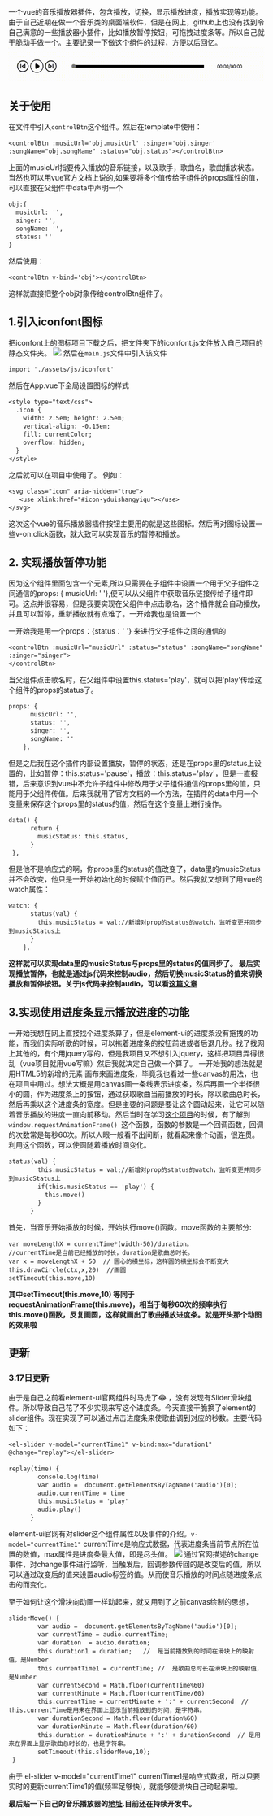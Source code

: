 一个vue的音乐播放器插件，包含播放，切换，显示播放进度，播放实现等功能。
由于自己近期在做一个音乐类的桌面端软件，但是在网上，github上也没有找到令自己满意的一些播放器小插件，比如播放暂停按钮，可拖拽进度条等。所以自己就干脆动手做一个。主要记录一下做这个组件的过程，方便以后回忆。
![](https://raw.githubusercontent.com/1053061407/content-manage-front-end/master/src/assets/%E7%BB%84%E4%BB%B6.gif)

## 关于使用
在文件中引入`controlBtn`这个组件。然后在template中使用：
```
<controlBtn :musicUrl='obj.musicUrl' :singer='obj.singer' :songName="obj.songName" :status="obj.status"></controlBtn>
```
上面的musicUrl指要传入播放的音乐链接，以及歌手，歌曲名，歌曲播放状态。
当然也可以用vue官方文档上说的,如果要将多个值传给子组件的props属性的值，可以直接在父组件中data中声明一个
```
obj:{
  musicUrl: '',
  singer: '',
  songName: '',
  status: ''
}
```

然后使用：
```
<controlBtn v-bind='obj'></controlBtn>
```
这样就直接把整个obj对象传给controlBtn组件了。


## 1.引入iconfont图标
 把iconfont上的图标项目下载之后，把文件夹下的iconfont.js文件放入自己项目的静态文件夹。
![](http://upload-images.jianshu.io/upload_images/3185709-f7c59c34911a478a.png?imageMogr2/auto-orient/strip%7CimageView2/2/w/1240)
然后在`main.js`文件中引入该文件
```
import './assets/js/iconfont'
```
然后在App.vue下全局设置图标的样式
```
<style type="text/css">
  .icon {
    width: 2.5em; height: 2.5em;
    vertical-align: -0.15em;
    fill: currentColor;
    overflow: hidden;
  }
</style>
```
之后就可以在项目中使用了。
例如：
```
<svg class="icon" aria-hidden="true">
   <use xlink:href="#icon-yduishangyiqu"></use>
</svg>
```
这次这个vue的音乐播放器插件按钮主要用的就是这些图标。然后再对图标设置一些v-on:click函数，就大致可以实现音乐的暂停和播放。
## 2. 实现播放暂停功能
因为这个组件里面包含一个<audio :src=musicUrl></audio>元素,所以只需要在子组件中设置一个用于父子组件之间通信的props: { musicUrl: ' '},便可以从父组件中获取音乐链接传给子组件即可。这点并很容易，但是我要实现在父组件中点击歌名，这个插件就会自动播放，并且可以暂停，重新播放就有点难了。一开始我也是设置一个

一开始我是用一个props：{status：' '} 来进行父子组件之间的通信的
```
<controlBtn :musicUrl="musicUrl" :status="status" :songName="songName" :singer="singer">
</controlBtn> 
```
当父组件点击歌名时，在父组件中设置this.status='play'，就可以把'play'传给这个组件的props的status了。
```
props: {
      musicUrl: '',
      status: '',
      singer: '',
      songName: ''
    },
```
但是之后我在这个插件内部设置播放，暂停的状态，还是在props里的status上设置的，比如暂停：this.status='pause'，播放：this.status='play'，但是一直报错，后来意识到vue中不允许子组件中修改用于父子组件通信的props里的值，只能用于父组件传值。后来我就用了官方文档的一个方法，在插件的data中用一个变量来保存这个props里的status的值，然后在这个变量上进行操作。
```
data() {
      return {
        musicStatus: this.status,
      }
 },
```
但是他不是响应式的啊，你props里的status的值改变了，data里的musicStatus并不会改变，他只是一开始初始化的时候赋个值而已。然后我就又想到了用vue的watch属性：
```
watch: {
      status(val) {
        this.musicStatus = val;//新增对prop的status的watch，监听变更并同步到musicStatus上
      }
    },
```
**这样就可以实现data里的musicStatus与props里的status的值同步了。
最后实现播放暂停，也就是通过js代码来控制audio，然后切换musicStatus的值来切换播放和暂停按钮。关于js代码来控制audio，可以看[这篇文章](http://blog.csdn.net/u014520745/article/details/52412427)**    
## 3.实现使用进度条显示播放进度的功能
一开始我想在网上直接找个进度条算了，但是element-ui的进度条没有拖拽的功能，而我们实际听歌的时候，可以拖着进度条的按钮前进或者后退几秒。找了找网上其他的，有个用jquery写的，但是我项目又不想引入jquery，这样把项目弄得很乱（vue项目就用vue写嘛）然后我就决定自己做一个算了。
一开始我的想法就是用HTML5的新增的元素<canvas> 画布来画进度条，毕竟我也看过一些canvas的用法，也在项目中用过。想法大概是用canvas画一条线表示进度条，然后再画一个半径很小的圆，作为进度条上的按钮，通过获取歌曲当前播放的时长，除以歌曲总时长，然后再乘以这个进度条的宽度。但是主要的问题是要让这个圆动起来，让它可以随着音乐播放的进度一直向前移动。然后当时在学习[这个项目](https://github.com/1053061407/canvas-nest)的时候，有了解到`window.requestAnimationFrame() `这个函数，函数的参数是一个回调函数，回调的次数常是每秒60次。所以人眼一般看不出间断，就看起来像个动画，很连贯。利用这个函数，可以使圆随着播放时间变化。
```
status(val) {
        this.musicStatus = val;//新增对prop的status的watch，监听变更并同步到musicStatus上
        if(this.musicStatus == 'play') {
          this.move()
        }
      }
```
首先，当音乐开始播放的时候，开始执行move()函数。move函数的主要部分:
```
var moveLengthX = currentTime*(width-50)/duration。  
//currentTime是当前已经播放的时长，duration是歌曲总时长。
var x = moveLengthX + 50  // 圆心的横坐标，这样圆的横坐标会不断变大
this.drawCircle(ctx,x,20)  //画圆
setTimeout(this.move,10)   
```
**其中setTimeout(this.move,10) 等同于requestAnimationFrame(this.move)，相当于每秒60次的频率执行this.move()函数，反复画圆，这样就画出了歌曲播放进度条。就是开头那个动图的效果啦**



## 更新
### 3.17日更新
由于是自己之前看element-ui官网组件时马虎了😂 ，没有发现有Slider滑块组件。所以导致自己花了不少实现来写这个进度条。今天直接干脆换了element的slider组件。现在实现了可以通过点击进度条来使歌曲调到对应的秒数。主要代码如下：
```
<el-slider v-model="currentTime1" v-bind:max="duration1" @change="replay"></el-slider>

replay(time) {
        console.log(time)
        var audio =  document.getElementsByTagName('audio')[0];
        audio.currentTime = time
        this.musicStatus = 'play'
        audio.play()
      }
```
element-ui官网有对slider这个组件属性以及事件的介绍。`v-model="currentTime1"`  currentTime是响应式数据，代表进度条当前节点所在位置的数值，max属性是进度条最大值，即是尽头值。
![](http://upload-images.jianshu.io/upload_images/3185709-59f91ff7a169265d.png?imageMogr2/auto-orient/strip%7CimageView2/2/w/1240)
通过官网描述的change事件，对change事件进行监听，当触发后，回调参数传回的是改变后的值，所以可以通过改变后的值来设置audio标签的值。从而使音乐播放的时间点随进度条点击的而变化。

至于如何让这个滑块向动画一样动起来，就又用到了之前canvas绘制的思想，
```
sliderMove() {
        var audio =  document.getElementsByTagName('audio')[0];
        var currentTime = audio.currentTime;
        var duration  = audio.duration;
        this.duration1 = duration;   //  是当前播放到的时间在滑块上的映射值，是Number
        this.currentTime1 = currentTime; //  是歌曲总时长在滑块上的映射值，是Number 
        var currentSecond = Math.floor(currentTime%60)
        var currentMinute = Math.floor(currentTime/60)
        this.currentTime = currentMinute + ':' + currentSecond  // this.currentTime是用来在界面上显示当前播放到的时间，是字符串。
        var durationSecond = Math.floor(duration%60)
        var durationMinute = Math.floor(duration/60)
        this.duration = durationMinute + ':' + durationSecond  // 是用来在界面上显示歌曲总时长的，也是字符串。
        setTimeout(this.sliderMove,10);
 }
```
由于 el-slider v-model="currentTime1"    currentTime1是响应式数据，所以只要实时的更新currentTime1的值(频率足够快)，就能够使滑块自己动起来啦。


**最后贴一下自己的音乐播放器的[地址](https://github.com/1053061407/music-player).目前还在持续开发中。**

